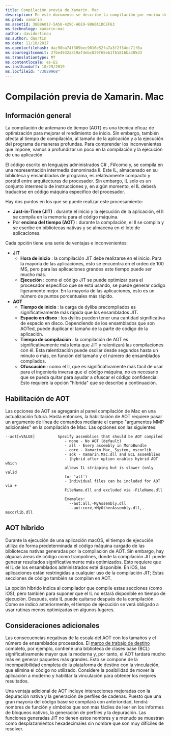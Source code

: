 ```yaml
---
title: Compilación previa de Xamarin. Mac
description: En este documento se describe la compilación por encima de la hora en Xamarin. Mac. Compara la compilación de AOT con la compilación JIT, explica cómo habilitar AOT y examina el AOT híbrido.
ms.prod: xamarin
ms.assetid: 38B8A017-5A58-429C-A6E9-9860A1DCEF63
ms.technology: xamarin-mac
author: davidortinau
ms.author: daortin
ms.date: 11/10/2017
ms.openlocfilehash: dac98ba74f389bec9016e52fa7a3f2f34ec71f0a
ms.sourcegitcommit: 2fbe4932a319af4ebc829f65eb1fb1816ba305d3
ms.translationtype: MT
ms.contentlocale: es-ES
ms.lasthandoff: 10/29/2019
ms.locfileid: "73029968"
---
```

# <a name="xamarinmac-ahead-of-time-compilation"></a>Compilación previa de Xamarin. Mac

## <a name="overview"></a>Información general

La compilación de antemano de tiempo (AOT) es una técnica eficaz de optimización para mejorar el rendimiento de inicio. Sin embargo, también afecta al tiempo de compilación, al tamaño de la aplicación y a la ejecución del programa de maneras profundas. Para comprender los inconvenientes que impone, vamos a profundizar un poco en la compilación y la ejecución de una aplicación.

El código escrito en lenguajes administrados C# , F#como y, se compila en una representación intermedia denominada Il. Este IL, almacenado en su biblioteca y ensamblados de programa, es relativamente compacto y portátil entre arquitecturas de procesador. Sin embargo, IL solo es un conjunto intermedio de instrucciones y, en algún momento, el IL deberá traducirse en código máquina específico del procesador.

Hay dos puntos en los que se puede realizar este procesamiento:

- **Just-in-Time (JIT)** : durante el inicio y la ejecución de la aplicación, el Il se compila en la memoria para el código máquina.
- Por **encima del tiempo (AOT)** : durante la compilación, el Il se compila y se escribe en bibliotecas nativas y se almacena en el lote de aplicaciones.

Cada opción tiene una serie de ventajas e inconvenientes:

- **JIT**
  - **Hora de inicio** : la compilación JIT debe realizarse en el inicio. Para la mayoría de las aplicaciones, esto se encuentra en el orden de 100 MS, pero para las aplicaciones grandes este tiempo puede ser mucho más.
  - **Ejecución** : como el código JIT se puede optimizar para el procesador específico que se está usando, se puede generar código ligeramente mejor. En la mayoría de las aplicaciones, esto es un número de puntos porcentuales más rápido.
- **AOT**
  - **Tiempo de inicio** : la carga de dylibs precompilados es significativamente más rápida que los ensamblados JIT.
  - **Espacio en disco** : los dylibs pueden tener una cantidad significativa de espacio en disco. Dependiendo de los ensamblados que son AOTed, puede duplicar el tamaño de la parte de código de la aplicación.
  - **Tiempo de compilación** : la compilación de AOT es significativamente más lenta que JIT y ralentizará las compilaciones con él. Esta ralentización puede oscilar desde segundos hasta un minuto o más, en función del tamaño y el número de ensamblados compilados.
  - **Ofuscación** : como el Il, que es significativamente más fácil de usar para el ingeniería inversa que el código máquina, no es necesario que se pueda quitar para ayudar a ofuscar el código confidencial. Esto requiere la opción "híbrida" que se describe a continuación.

## <a name="enabling-aot"></a>Habilitación de AOT

Las opciones de AOT se agregarán al panel compilación de Mac en una actualización futura. Hasta entonces, la habilitación de AOT requiere pasar un argumento de línea de comandos mediante el campo "argumentos MMP adicionales" en la compilación de Mac. Las opciones son las siguientes:

```
--aot[=VALUE]          Specify assemblies that should be AOT compiled
                          - none - No AOT (default)
                          - all - Every assembly in MonoBundle
                          - core - Xamarin.Mac, System, mscorlib
                          - sdk - Xamarin.Mac.dll and BCL assemblies
                          - |hybrid after option enables hybrid AOT which
                          allows IL stripping but is slower (only valid
                          for 'all')
                          - Individual files can be included for AOT via +
                          FileName.dll and excluded via -FileName.dll

                          Examples:
                            --aot:all,-MyAssembly.dll
                            --aot:core,+MyOtherAssembly.dll,-mscorlib.dll
```

## <a name="hybrid-aot"></a>AOT híbrido

Durante la ejecución de una aplicación macOS, el tiempo de ejecución utiliza de forma predeterminada el código máquina cargado de las bibliotecas nativas generadas por la compilación de AOT. Sin embargo, hay algunas áreas de código como trampolines, donde la compilación JIT puede generar resultados significativamente más optimizados. Esto requiere que el IL de los ensamblados administrados esté disponible. En iOS, las aplicaciones están restringidas a cualquier uso de la compilación JIT; Estas secciones de código también se compilan en AOT.

La opción híbrido indica al compilador que compile estas secciones (como iOS), pero también para suponer que el IL no estará disponible en tiempo de ejecución. Después, este IL puede quitarse después de la compilación. Como se indicó anteriormente, el tiempo de ejecución se verá obligado a usar rutinas menos optimizadas en algunos lugares.

## <a name="further-considerations"></a>Consideraciones adicionales

Las consecuencias negativas de la escala del AOT con los tamaños y el número de ensamblados procesados. El [marco de trabajo de destino](~/mac/platform/target-framework.md) completo, por ejemplo, contiene una biblioteca de clases base (BCL) significativamente mayor que la moderna y, por tanto, el AOT tardará mucho más en generar paquetes más grandes. Esto se compone de la incompatibilidad completa de la plataforma de destino con la vinculación, que elimina el código no utilizado. Considere la posibilidad de mover la aplicación a moderno y habilitar la vinculación para obtener los mejores resultados.

Una ventaja adicional de AOT incluye interacciones mejoradas con la depuración nativa y la generación de perfiles de cadenas. Puesto que una gran mayoría del código base se compilará con anterioridad, tendrá nombres de función y símbolos que son más fáciles de leer en los informes de bloqueos nativos, la generación de perfiles y la depuración. Las funciones generadas JIT no tienen estos nombres y a menudo se muestran como desplazamientos hexadecimales sin nombre que son muy difíciles de resolver.

